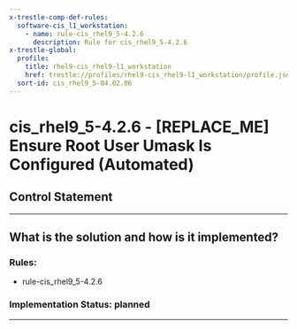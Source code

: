 ```yaml
---
x-trestle-comp-def-rules:
  software-cis_l1_workstation:
    - name: rule-cis_rhel9_5-4.2.6
      description: Rule for cis_rhel9_5-4.2.6
x-trestle-global:
  profile:
    title: rhel9-cis_rhel9-l1_workstation
    href: trestle://profiles/rhel9-cis_rhel9-l1_workstation/profile.json
  sort-id: cis_rhel9_5-04.02.06
---
```


# cis_rhel9_5-4.2.6 - \[REPLACE_ME\] Ensure Root User Umask Is Configured (Automated)

## Control Statement

______________________________________________________________________

## What is the solution and how is it implemented?

<!-- For implementation status enter one of: implemented, partial, planned, alternative, not-applicable -->

<!-- Note that the list of rules under ### Rules: is read-only and changes will not be captured after assembly to JSON -->

<!-- Add control implementation description here for control: cis_rhel9_5-4.2.6 -->

### Rules:

  - rule-cis_rhel9_5-4.2.6

### Implementation Status: planned

______________________________________________________________________
